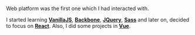Web platform was the first one which I had interacted with.

I started learning **<a href='http://vanilla-js.com/' target='_blank' rel='noopener'>VanillaJS</a>**, **<a href='http://backbonejs.org/' target='_blank' rel='noopener'>Backbone</a>**, **<a href='https://jquery.com/' target='_blank' rel='noopener'>JQuery</a>**, **<a href='https://sass-lang.com/' target='_blank' rel='noopener'>Sass</a>** and later on, decided to focus on **<a href='https://reactjs.org/' target='_blank' rel='noopener'>React</a>**.
Also, I did some projects in **<a href='https://vuejs.org/' target='_blank' rel='noopener'>Vue</a>**.
